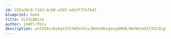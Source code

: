 ```yaml
---
id: 335a28c8-f1b3-4cb0-a2d3-ade3f7fefbd2
blueprint: book
title: OjV1LBNize
author: s94PlrPmlu
description: ynIZQ9zx6e6ge1FGYWCHs5svJBmSeRbzqoxypMkNL5WrWeVeEkf2GtZCgdywqE2WWT0Qmaw4dpzQ7IU8UPDj8MVraKuTFsd7QytO
---
```

